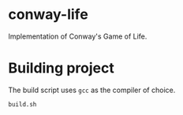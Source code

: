 # conway-life
Implementation of Conway's Game of Life.

# Building project
The build script uses `gcc` as the compiler of choice.
```
build.sh
```
